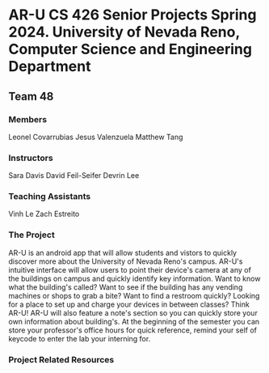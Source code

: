 # AR-U CS 426 Senior Projects Spring 2024. University of Nevada Reno, Computer Science and Engineering Department
## Team 48
### Members
Leonel Covarrubias 
Jesus Valenzuela 
Matthew Tang
### Instructors
Sara Davis 
David Feil-Seifer
Devrin Lee 
### Teaching Assistants
Vinh Le
Zach Estreito

### The Project
  AR-U is an android app that will allow students and vistors to quickly discover more about the University of Nevada Reno's campus. AR-U's intuitive interface will allow users to point their device's camera at any of the buildings on campus and quickly identify key information. Want to know what the building's called? Want to see if the building has any vending machines or shops to grab a bite? Want to find a restroom quickly? Looking for a place to set up and charge your devices in between classes? Think AR-U!
  AR-U will also feature a note's section so you can quickly store your own information about building's. At the beginning of the semester you can store your professor's office hours for quick reference, remind your self of keycode to enter the lab your interning for.
### Project Related Resources
